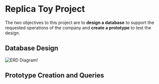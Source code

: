 # Replica Toy Project
The two objectives to this project are to __design a database__ to support the requested operations of the company and __create a prototype__ to test the design.

## Database Design
![ERD Diagram](--)!

## Prototype Creation and Queries
